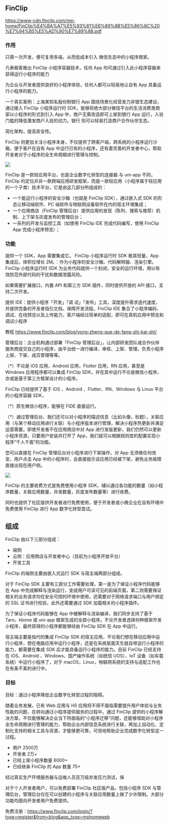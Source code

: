 ## FinClip

https://www-cdn.finclip.com/mp-home/FinClip%E4%BA%A7%E5%93%81%E6%89%8B%E5%86%8C%20%E7%94%B5%E5%AD%90%E7%89%88.pdf

### 作用

只需一次开发，便可复用多端，从而低成本引入
微信生态中的小程序商家。

凡泰极客推出 FinClip 小程序容器技术，任何 App
均可通过引入此小程序容器来获得运行小程序的能力

为企业与开发者提供良好的小程序体验，任何人都可以轻易地让自有 App 具备运行小程序的能力。

一个真实案例：上海某知名股份制银行 App 围绕场景化经营发力非银生态建设，通过接入 FinClip 小程序运行时 SDK，能够将绝大部分微信平台的生活消费类商家以小程序的形式到引入 App 中，商户无需改造即可上架到银行 App 运行，入驻门槛的降低激发商户入驻的动力。银行 则可以轻易打造商户合作伙伴生态。

简化架构，提高安全性。

FinClip 则更加关注小程序本身，不仅提供了跨客户端，跨系统的小程序运行沙箱，便于客户在自有 App 中运行已有的小程序，还有着完善的开发者中心，帮助开发者对于小程序的全生命周期进行管理与控制。

![](https://www.finclip.com/blog/content/images/size/w1600/2022/01/image-9.png)

FinClip 是一款轻应用平台，也是企业数字化转型的连接器
与 uni-app 不同，FinClip 的定位并非一款跨端应用研发框架，而是一款轻应用（小程序属于轻应用的一个子类）技术平台，它是由这几部分所组成的：

- 一个能运行小程序的安全沙箱（也就是 FinClip SDK），通过嵌入式 SDK 的形态让移动端软件、PC 端软件与物联网设备软件在内的宿主环境集成；
- 一个应用商店（FinClip 管理后台）提供应用的发现（陈列、搜索与推荐）机制、上下架与灰度发布的管理后台；
- 一系列的开发与监控工具（如使用 FinClip IDE 完成代码编写，使用 FinClip App 完成小程序预览）；

### 功能

提供一个 SDK，App 需要集成它。
FinClip 小程序运行时 SDK 极其轻量，App 集成后，体积仅增长 2M。：作为小程序的安全沙箱、代码解释器、渲染引擎。
FinClip 小程序运行时 SDK 为业务代码提供一个封闭，安全的运行环境，用以有效防范外部代码的干扰和数据泄露风险。

如果需要扩展接口，内置 API 和第三方 SDK 插件，同时提供开放的 API 接口，支持二次开发。

提供 IDE：提供小程序「开发」「调 试」「发布」工具，深度提升需求迭代速度，并提供完备的开发者指引文档，保障开发流程。FinClip IDE 集合了小程序编码、调试、在线预览以及上传能力，客户端经过简单的适配，即可在真机应用中预览和调试小程序

教程 https://www.finclip.com/blog/yong-zheng-que-de-fang-shi-kai-shi/

管理后台：企业机构通过部署「FinClip 管理后台」，让内部研发团队或合作伙伴服务商提交自己的小程序，由平台统一进行编译、审核、上架、管理。负责小程序上架、下架、成员管理等等。




（*）不论是 iOS 应用，Android 应用，Flutter 应用，RN 应用，甚至是 Windows 应用程序都可以集成 FinClip SDK，并在其中运行不论是微信小程序，亦或是基于第三方框架设计的小程序。

FinClip 已经提供了基于 iOS 、Android 、Flutter、RN、Windows 与 Linux 平台的小程序容器 SDK，

（*）原生微信小程序，能够在 FIDE 直接运行。

（*）通过管理后台，我们还可以对小程序的描述信息（比如头像，标题），关联应用（与某个移动应用进行关联）与小程序版本进行管理，解决小程序热更新并满足运营需要。即使开发者不在应用商店中对 App 进行发版更新，我们仍然可以更新小程序资源，只要用户安装并打开了 App，我们就可以根据规则库的配置实现小程序“千人千面”的功能。

您可以直接在 FinClip 管理后台对小程序进行下架操作，对 App 无须做任何改变，用户点击 App 中的小程序时，会直接提示该应用已经被下架，避免业务故障直接出现在用户侧。

![](https://www.finclip.com/blog/content/images/size/w1000/2021/12/image-224.png)

FinClip 的主要收费方式是免费使用小程序 SDK，辅以通过各功能的数量（如小程序数量，关联应用数量，并发数量，灰度发布数量等）进行收费。

同时也提供了社区版供开发者进行免费使用，便于开发者或小微企业在自有环境中免费使用 FinClip 进行 App 数字化转型尝试。

## 组成

FinClip 由以下三部分组成：

- 端侧
- 云侧：应用商店与开发者中心（目前为小程序开放平台）
- 开发工具

FinClip 的端侧主要由嵌入式运行 SDK 与宿主端两部分组成。

对于 FinClip SDK 主要有三部分工作需要处理，第一是为了保证小程序代码能够在 App 中完成解释与渲染运行，变成用户可读可见的前端页面，第二则需要保证相关的业务请求均在安全可控的环境中使用，还需要对于网络请求端口与用户绑定的 SSL 证书进行校验，此外还需要通过 SDK 加载相关的小程序插件。

为了保证小程序代码能够在 App 中被解释与渲染编译，我们同步支持了基于 Taro，kbone 或 uni-app 框架生成的全部小程序。不论开发者选择何种框架开发小程序，最终获得的小程序都能够经由 FinClip SDK 在 App 中运行。

宿主端主要是指代的集成 FinClip SDK 的宿主应用，不论我们想在移动应用中运行小程序，想在电脑应用中运行小程序，还是在系统层面天生就自带运行小程序的能力，都需要在集成 SDK 后才能具备运行小程序的能力。目前 FinClip 已经支持在 iOS、Android 、Windows、国产操作系统（如统信 UOS）、IoT 设备（如车载系统）中运行小程序了，对于 macOS，Linux，物联网系统的支持与适配工作也在有条不紊的进行中。



### 目标

目标：通过小程序降低企业数字化转型过程的阻碍。

随着业务发展，已有 Web 应用与 H5 应用将不得不面临需要提升用户体验与业务性能的问题，在转向通过小程序提供服务的过程中，通过 FinClip 提供的小程序解决方案，不仅能够解决企业当下所面临的“小程序迁移”问题，还能够借助对小程序全生命周期进行管理的能力，帮助企业内部信息系统进行关联，再加上自动化、定制化支持的相关工具与资源，才能够更可靠，可信地帮助企业完成数字化转型这一过程。

- 用户 2500万
- 开发者 2万+
- 已经上架小程序数量 6000+
- 已经继承 FinClip 的 App 数量 75+

经过真实生产环境服务器与运维人员百万级并发压力测试，保

对于个人开发者用户，可以免费部署 FinClip 社区版产品，包括小程序 SDK 与管理后台，管理后台仅在可以创建的小程序与关联应用数量上做了少许限制。大部分功能均面向开发者用户免费提供。

免费注册：https://www.finclip.com/login/?type=register&from=blog&app_type=mphomeweb